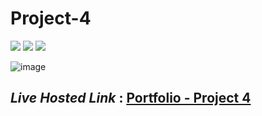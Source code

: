 # Project-4
<img src="https://img.shields.io/badge/Project%204-Landing%20Page-green">&nbsp;<img src="https://img.shields.io/badge/Used-HTML5-orange">&nbsp;<img src="https://img.shields.io/badge/Used-CSS3-blue">

![image](https://user-images.githubusercontent.com/91872149/181813895-cf58659f-17b0-44d9-aba3-16f078133c8d.png)


## _Live Hosted Link_ : [Portfolio - Project 4](https://live-class-assignment-04.netlify.app/)

